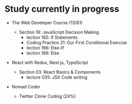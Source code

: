 # Study currently in progress

  - The Web Developer Course (13/61)
    - Section 16: JavaScript Decision Making
      - lection 165: If Statements
      - Coding Practice 21: Our First Conditional Exercise
      - lection 166: Else-If
      - lection 166: Else

  - React with Redux, Next.js, TypeScript
    - Section 03: React Basics & Components
      - lecture 035: JSX Code writing

  - Nomad Coder
    - Twitter Clone Coding (24%)
